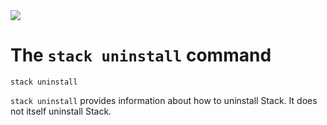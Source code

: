 <div class="hidden-warning"><a href="https://docs.haskellstack.org/"><img src="https://cdn.jsdelivr.net/gh/commercialhaskell/stack/doc/img/hidden-warning.svg"></a></div>

# The `stack uninstall` command

~~~text
stack uninstall
~~~

`stack uninstall` provides information about how to uninstall Stack. It does not
itself uninstall Stack.
